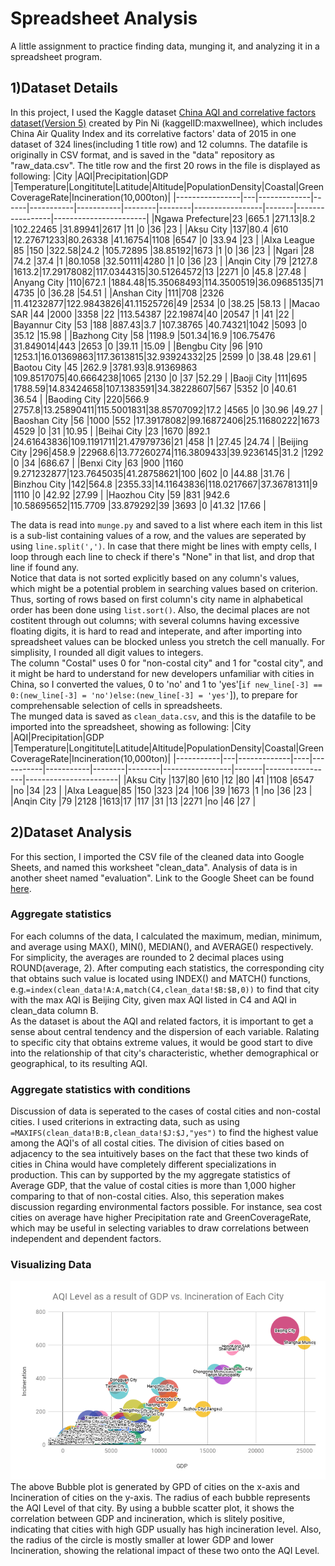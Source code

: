 # Spreadsheet Analysis
A little assignment to practice finding data, munging it, and analyzing it in a spreadsheet program.
## 1)Dataset Details
In this project, I used the Kaggle dataset [China AQI and correlative factors dataset(Version 5)](https://www.kaggle.com/maxwellnee/china-aqi-test) created by Pin Ni (kaggelID:maxwellnee), which includes China Air Quality Index and its correlative factors' data of 2015 in one dataset of 324 lines(including 1 title row) and 12 columns. The datafile is originally in CSV format, and is saved in the "data" repository as "raw_data.csv". The title row and the first 20 rows in the file is displayed as following:
|City            |AQI|Precipitation|GDP   |Temperature|Longititute|Latitude|Altitude|PopulationDensity|Coastal|GreenCoverageRate|Incineration(10,000ton)|
|----------------|---|-------------|------|-----------|-----------|--------|--------|-----------------|-------|-----------------|-----------------------|
|Ngawa Prefecture|23 |665.1        |271.13|8.2        |102.22465  |31.89941|2617    |11               |0      |36               |23                     |
|Aksu City       |137|80.4         |610   |12.27671233|80.26338   |41.16754|1108    |6547             |0      |33.94            |23                     |
|Alxa League     |85 |150          |322.58|24.2       |105.72895  |38.85192|1673    |1                |0      |36               |23                     |
|Ngari           |28 |74.2         |37.4  |1          |80.1058    |32.50111|4280    |1                |0      |36               |23                     |
|Anqin City      |79 |2127.8       |1613.2|17.29178082|117.0344315|30.51264572|13      |2271             |0      |45.8             |27.48                  |
|Anyang City     |110|672.1        |1884.48|15.35068493|114.3500519|36.09685135|71      |4735             |0      |36.28            |54.51                  |
|Anshan City     |111|708          |2326  |11.41232877|122.9843826|41.11525726|49      |2534             |0      |38.25            |58.13                  |
|Macao SAR       |44 |2000         |3358  |22         |113.54387  |22.19874|40      |20547            |1      |41               |22                     |
|Bayannur City   |53 |188          |887.43|3.7        |107.38765  |40.74321|1042    |5093             |0      |35.12            |15.98                  |
|Bazhong City    |58 |1198.9       |501.34|16.9       |106.75476  |31.849014|443     |2653             |0      |39.11            |15.09                  |
|Bengbu City     |96 |910          |1253.1|16.01369863|117.3613815|32.93924332|25      |2599             |0      |38.48            |29.61                  |
|Baotou City     |45 |262.9        |3781.93|8.91369863 |109.8517075|40.6664238|1065    |2130             |0      |37               |52.29                  |
|Baoji City      |111|695          |1788.59|14.83424658|107.1383591|34.38228607|567     |5352             |0      |40.61            |36.54                  |
|Baoding City    |220|566.9        |2757.8|13.25890411|115.5001831|38.85707092|17.2    |4565             |0      |30.96            |49.27                  |
|Baoshan City    |56 |1000         |552   |17.39178082|99.16872406|25.11680222|1673    |4529             |0      |31               |10.95                  |
|Beihai City     |23 |1670         |892.1 |24.61643836|109.1191711|21.47979736|21      |458              |1      |27.45            |24.74                  |
|Beijing City    |296|458.9        |22968.6|13.77260274|116.3809433|39.9236145|31.2    |1292             |0      |34               |686.67                 |
|Benxi City      |63 |900          |1160  |9.271232877|123.7645035|41.28758621|100     |602              |0      |44.88            |31.76                  |
|Binzhou City    |142|564.8        |2355.33|14.11643836|118.0217667|37.36781311|9       |1110             |0      |42.92            |27.99                  |
|Haozhou City    |59 |831          |942.6 |10.58695652|115.7709   |33.879292|39      |3693             |0      |41.32            |17.66                  |

The data is read into `munge.py` and saved to a list where each item in this list is a sub-list containing values of a row, and the values are seperated by using `line.split(',')`. In case that there might be lines with empty cells, I loop through each line to check if there's "None" in that list, and drop that line if found any. <br>
Notice that data is not sorted explicitly based on any column's values, which might be a potential problem in searching values based on criterion. Thus, sorting of rows based on first column's city name in alphabetical order has been done using `list.sort()`. Also, the decimal places are not costitent through out columns; with several columns having excessive floating digits, it is hard to read and inteperate, and after importing into spreadsheet values can be blocked unless you stretch the cell manually. For simplisity, I rounded all digit values to integers. <br>
The column "Costal" uses 0 for "non-costal city" and 1 for "costal city", and it might be hard to understand for new developers unfamiliar with cities in China, so I converted the values, 0 to 'no' and 1 to 'yes'[`if new_line[-3] == 0:(new_line[-3] = 'no')else:(new_line[-3] = 'yes'`]), to prepare for comprehensable selection of cells in spreadsheets.<br>
The munged data is saved as `clean_data.csv`, and this is the datafile to be imported into the spreadsheet, showing as following:
|City       |AQI|Precipitation|GDP |Temperature|Longititute|Latitude|Altitude|PopulationDensity|Coastal|GreenCoverageRate|Incineration(10,000ton)|
|-----------|---|-------------|----|-----------|-----------|--------|--------|-----------------|-------|-----------------|-----------------------|
|Aksu City  |137|80           |610 |12         |80         |41      |1108    |6547             |no     |34               |23                     |
|Alxa League|85 |150          |323 |24         |106        |39      |1673    |1                |no     |36               |23                     |
|Anqin City |79 |2128         |1613|17         |117        |31      |13      |2271             |no     |46               |27                     |

## 2)Dataset Analysis
For this section, I imported the CSV file of the cleaned data into Google Sheets, and named this worksheet "clean_data". Analysis of data is in another sheet named "evaluation". Link to the Google Sheet can be found [here](https://docs.google.com/spreadsheets/d/1MybeuY1Sbu0Lrn0qwQug9MRRlL-30FBEd-J-9dNTWbg/edit?usp=sharing).
### Aggregate statistics
For each columns of the data, I calculated the maximum, median, minimum, and average using MAX(), MIN(), MEDIAN(), and AVERAGE() respectively. For simplicity, the averages are rounded to 2 decimal places using ROUND(average, 2). After computing each statistics, the corresponding city that obtains such value is located using INDEX() and MATCH() functions, e.g.`=index(clean_data!A:A,match(C4,clean_data!$B:$B,0))` to find that city with the max AQI is Beijing City, given max AQI listed in C4 and AQI in clean_data column B. <br>
As the dataset is about the AQI and related factors, it is important to get a sense about central tendency and the dispersion of each variable. Ralating to specific city that obtains extreme values, it would be good start to dive into the relationship of that city's characteristic, whether demographical or geographical, to its resulting AQI.    
### Aggregate statistics with conditions
Discussion of data is seperated to the cases of costal cities and non-costal cities. I used criterions in extracting data, such as using `=MAXIFS(clean_data!B:B,clean_data!$J:$J,"yes")` to find the highest value among the AQI's of all costal cities. The division of cities based on adjacency to the sea intuitively bases on the fact that these two kinds of cities in China would have completely different specializations in production. This can by supported by the my aggregate statistics of Average GDP, that the value of costal cities is more than 1,000 higher comparing to that of non-costal cities. Also, this seperation makes discussion regarding environmental factors possible. For instance, sea cost cities on average have higher Precipitation rate and GreenCoverageRate, which may be useful in selecting variables to draw correlations between independent and dependent factors.
### Visualizing Data
<img src="images/figure.png" alt="figure in display" width="750px"/>
The above Bubble plot is generated by GPD of cities on the x-axis and Incineration of cities on the y-axis. The radius of each bubble represents the AQI Level of that city. By using a bubble scatter plot, it shows the correlation between GDP and incineration, which is slitely positive, indicating that cities with high GDP usually has high incineration level. Also, the radius of the circle is mostly smaller at lower GDP and lower Incineration, showing the relational impact of these two onto the AQI Level. 